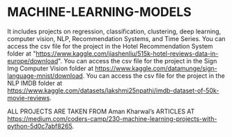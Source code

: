 # MACHINE-LEARNING-MODELS
It includes projects on regression, classification, clustering, deep learning, computer vision, NLP, Recommendation Systems, and Time Series.
You can access the csv file for the project in the Hotel Recommendation System folder at "https://www.kaggle.com/jiashenliu/515k-hotel-reviews-data-in-europe/download".
You can access the csv file for the project in the Sign Img Computer Vision folder at https://www.kaggle.com/datamunge/sign-language-mnist/download.
You can access the csv file for the project in the NLP IMDB folder at https://www.kaggle.com/datasets/lakshmi25npathi/imdb-dataset-of-50k-movie-reviews.

ALL PROJECTS ARE TAKEN FROM Aman Kharwal’s ARTICLES AT https://medium.com/coders-camp/230-machine-learning-projects-with-python-5d0c7abf8265.
